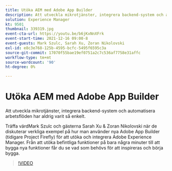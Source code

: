 ```yaml
---
title: Utöka AEM med Adobe App Builder
description: Att utveckla mikrotjänster, integrera backend-system och automatisera arbetsflöden har aldrig varit så enkelt.
solution: Experience Manager
kt: 9501
thumbnail: 339319.jpg
event-cta-url: https://youtu.be/b6jKxNnXFrk
event-start-time: 2021-12-16 09:00-8
event-guests: Mark Szulc, Sarah Xu, Zoran Nikolovski
exl-id: e8c3e768-125b-4595-bcfc-5495f6595c3a
source-git-commit: 17070f55bae19ef0751a2c7c536af7758e31affc
workflow-type: tm+mt
source-wordcount: '90'
ht-degree: 0%

---
```


# Utöka AEM med Adobe App Builder

Att utveckla mikrotjänster, integrera backend-system och automatisera arbetsflöden har aldrig varit så enkelt.

Träffa värdMark Szulc och gästerna Sarah Xu &amp; Zoran Nikolovski när de diskuterar verkliga exempel på hur man använder nya Adobe App Builder (tidigare Project Firefly) för att utöka och integrera Adobe Experience Manager.  Från att utöka befintliga funktioner på bara några minuter till att bygga nya funktioner får du se vad som behövs för att inspireras och börja bygga.

>[!VIDEO](https://video.tv.adobe.com/v/339319/?quality=12&learn=on)

